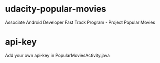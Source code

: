 # udacity-popular-movies
Associate Android Developer Fast Track Program - Project Popular Movies

# api-key
Add your own api-key in PopularMoviesActivity.java
